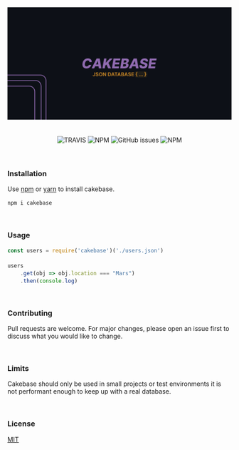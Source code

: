 <div align="center">
    <img src="https://raw.githubusercontent.com/erwinkulasic/Cakebase/master/.github/assets/header.jpg" width="800px"/>
</div>

<br>
<br>

<div align="center">

<img alt="TRAVIS" src="https://img.shields.io/travis/erwinkulasic/cakebase?&logo=travis&color=df8&&style=flat-square">
<img alt="NPM" src="https://img.shields.io/npm/dw/cakebase?color=000&logo=npm&style=flat-square">
<img alt="GitHub issues" src="https://img.shields.io/github/issues/erwinkulasic/cakebase?color=000&logo=github&style=flat-square">
<img alt="NPM" src="https://img.shields.io/github/license/erwinkulasic/cakebase?color=000&style=flat-square">


</div>

<br>

<br>

### **Installation**


Use [npm](https://www.npmjs.com/) or [yarn](https://classic.yarnpkg.com/en/) to install cakebase.

```bash
npm i cakebase
```


<br>

### **Usage**


```javascript
const users = require('cakebase')('./users.json')

users
    .get(obj => obj.location === "Mars")
    .then(console.log)

```

<br>

### **Contributing**
Pull requests are welcome. For major changes, please open an issue first to discuss what you would like to change.

<br>

### **Limits**
Cakebase should only be used in small projects or test environments it is not performant enough to keep up with a real database.

<br>

### **License**
[MIT](https://github.com/erwinkulasic/Cakebase/blob/master/LICENSE)
